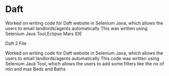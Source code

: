 # Daft
Worked on writing code for Daft website in Selenium Java, which allows the users to email landlords/agents automatically
This was written using Selenium Java Tool,Eclipse Mars IDE

Daft 2 File 

Worked on writing code for Daft website in Selenium Java, which allows the users to email landlords/agents automatically
This code was written using Selenium Java Tool, which allows the users to add some filters like the no of min and max Beds and Baths
